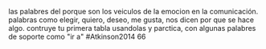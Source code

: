 las palabres del porque son los veiculos de la emocion en la comunicación. palabras como elegir, quiero, deseo, me gusta, nos dicen por que se hace algo. contruye tu primera tabla usandolas y parctica, con algunas palabres de soporte como "ir a" #Atkinson2014 66
